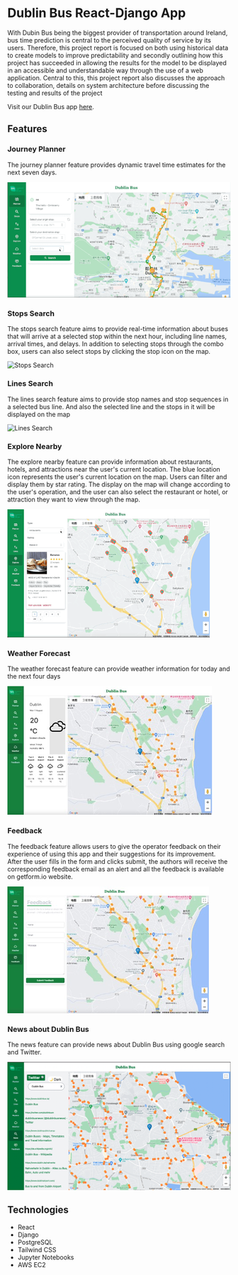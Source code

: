 # Dublin Bus React-Django App


With Dubin Bus being the biggest provider of transportation around Ireland, bus time prediction is central to the perceived quality of service by its users. Therefore, this project report is focused on both using historical data to create models to improve predictability and secondly outlining how this project has succeeded in allowing the results for the model to be displayed in an accessible and understandable way through the use of a web application. Central to this, this project report also discusses the approach to collaboration, details on system architecture before discussing the testing and results of the project

Visit our Dublin Bus app [here](http://ec2-34-245-45-115.eu-west-1.compute.amazonaws.com:3000/).

## Features

### Journey Planner

The journey planner feature provides dynamic travel time estimates for the next seven days. 

![Journey Planner](frontend/src/data/Journey_Planner.gif)

### Stops Search

The stops search feature aims to provide real-time information about buses that will arrive at a selected stop within the next hour, including line names, arrival times, and delays. In addition to selecting stops through the combo box, users can also select stops by clicking the stop icon on the map.

![Stops Search](frontend/src/data/Stops_Search.gif)

### Lines Search

The lines search feature aims to provide stop names and stop sequences in a selected bus line. And also the selected line and the stops in it will be displayed on the map

![Lines Search](frontend/src/data/Lines_Search.gif)

### Explore Nearby

The explore nearby feature can provide information about restaurants, hotels, and attractions near the user's current location. The blue location icon represents the user's current location on the map. Users can filter and display them by star rating. The display on the map will change according to the user's operation, and the user can also select the restaurant or hotel, or attraction they want to view through the map.

![Explore Nearby](frontend/src/data/Explore_Nearby.gif)

### Weather Forecast

The weather forecast feature can provide weather information for today and the next four days 

![Weather Forecast](frontend/src/data/Weather_Forecast.jpg)

### Feedback

The feedback feature allows users to give the operator  feedback on their experience of using this app and their suggestions for its improvement. After the user fills in the form and clicks submit, the authors will receive the corresponding feedback email as an alert and all the feedback is available on getform.io website.

![Feedback](frontend/src/data/Feedback.jpg)

### News about Dublin Bus

The news feature can provide news about Dublin Bus using google search and Twitter.

![News about Dublin Bus](frontend/src/data/News.png)


## Technologies

- React
- Django
- PostgreSQL
- Tailwind CSS
- Jupyter Notebooks
- AWS EC2


